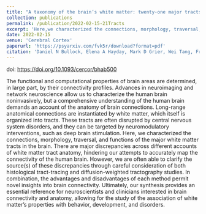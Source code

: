 ```yaml
---
title: "A taxonomy of the brain’s white matter: twenty-one major tracts for the 21st century"
collection: publications
permalink: /publication/2022-02-15-21Tracts
excerpt: 'Here,we characterized the connections, morphology, traversal, and functions of the major white matter tracts in the brain. There are major discrepancies across different accounts of white matter tract anatomy, hindering our attempts to accurately map the connectivity of the human brain.'
date: 2022-02-15
venue: 'Cerebral Cortex'
paperurl: 'https://psyarxiv.com/fvk5r/download?format=pdf'
citation: 'Daniel N Bullock, Elena A Hayday, Mark D Grier, Wei Tang, Franco Pestilli, Sarah R Heilbronner, A taxonomy of the brain’s white matter: twenty-one major tracts for the 21st century, <i>Cerebral Cortex</i>, Volume 32, Issue 20, 15 October 2022, Pages 4524–4548, https://doi.org/10.1093/cercor/bhab500'
---
```

doi: https://doi.org/10.1093/cercor/bhab500

The functional and computational properties of brain areas are determined, in large part, by their connectivity profiles. Advances in neuroimaging and network neuroscience allow us to characterize the human brain noninvasively, but a comprehensive understanding of the human brain demands an account of the anatomy of brain connections. Long-range anatomical connections are instantiated by white matter, which itself is organized into tracts. These tracts are often disrupted by central nervous system disorders, and they can be targeted by neuromodulatory interventions, such as deep brain stimulation. Here, we characterized the connections, morphology, traversal, and functions of the major white matter tracts in the brain. There are major discrepancies across different accounts of white matter tract anatomy, hindering our attempts to accurately map the connectivity of the human brain. However, we are often able to clarify the source(s) of these discrepancies through careful consideration of both histological tract-tracing and diffusion-weighted tractography studies. In combination, the advantages and disadvantages of each method permit novel insights into brain connectivity. Ultimately, our synthesis provides an essential reference for neuroscientists and clinicians interested in brain connectivity and anatomy, allowing for the study of the association of white matter’s properties with behavior, development, and disorders.


